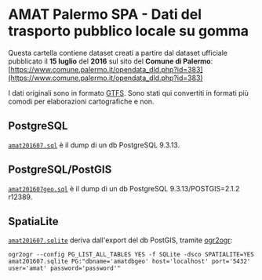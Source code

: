 # AMAT Palermo SPA - Dati del trasporto pubblico locale su gomma

Questa cartella contiene dataset creati a partire dal dataset ufficiale pubblicato il **15 luglio** del **2016** sul sito del **Comune di Palermo**: [https://www.comune.palermo.it/opendata_dld.php?id=383](https://www.comune.palermo.it/opendata_dld.php?id=383)

I dati originali sono in formato [GTFS](https://developers.google.com/transit/gtfs/). Sono stati qui convertiti in formati più comodi per elaborazioni cartografiche e non.

## PostgreSQL

[`amat201607.sql`](./amat201607.sql) è il dump di un db PostgreSQL 9.3.13.

## PostgreSQL/PostGIS

[`amat201607geo.sql`](./amat201607geo.sql) è il dump di un db PostgreSQL 9.3.13/POSTGIS=2.1.2 r12389.

## SpatiaLite


[`amat201607.sqlite`](./amat201607.sqlite) deriva dall'export del db PostGIS, tramite [ogr2ogr](http://www.gdal.org/ogr2ogr.html):

    ogr2ogr --config PG_LIST_ALL_TABLES YES -f SQLite -dsco SPATIALITE=YES amat201607.sqlite PG:"dbname='amatdbgeo' host='localhost' port='5432' user='amat' password='password'"

